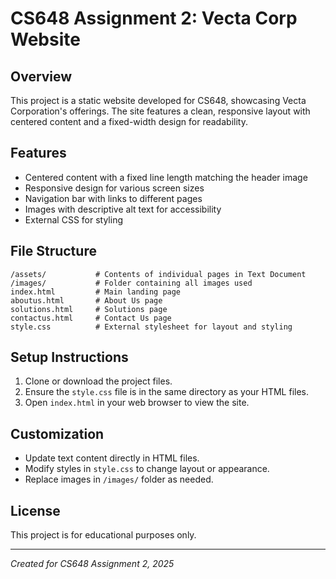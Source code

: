 # CS648 Assignment 2: Vecta Corp Website

## Overview

This project is a static website developed for CS648, showcasing Vecta Corporation's offerings. The site features a clean, responsive layout with centered content and a fixed-width design for readability.

## Features

- Centered content with a fixed line length matching the header image
- Responsive design for various screen sizes
- Navigation bar with links to different pages
- Images with descriptive alt text for accessibility
- External CSS for styling

## File Structure

```plaintext
/assets/           # Contents of individual pages in Text Document  
/images/           # Folder containing all images used
index.html         # Main landing page
aboutus.html       # About Us page
solutions.html     # Solutions page
contactus.html     # Contact Us page
style.css          # External stylesheet for layout and styling
```


## Setup Instructions

1. Clone or download the project files.
2. Ensure the `style.css` file is in the same directory as your HTML files.
3. Open `index.html` in your web browser to view the site.

## Customization

- Update text content directly in HTML files.
- Modify styles in `style.css` to change layout or appearance.
- Replace images in `/images/` folder as needed.

## License

This project is for educational purposes only.

---

*Created for CS648 Assignment 2, 2025*

